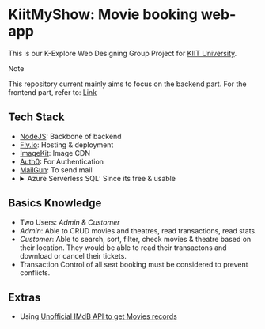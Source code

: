 # KiitMyShow: Movie booking web-app
This is our K-Explore Web Designing Group Project for [KIIT University]([url](https://kiit.ac.in/)).

> [!NOTE]
> This repository current mainly aims to focus on the backend part.
> For the frontend part, refer to: [Link](https://github.com/naitik7475/KiitMyShow)

## Tech Stack
- [NodeJS](https://nodejs.org/en): Backbone of backend
- [Fly.io](https://fly.io/): Hosting & deployment
- [ImageKit](https://imagekit.io/): Image CDN
- [Auth0](https://auth0.com/): For Authentication
- [MailGun](https://www.mailgun.com/): To send mail
- <details>
  <summary>Azure Serverless SQL: Since its free & usable</summary>
  <img src="https://github.com/user-attachments/assets/48868375-e814-4ce2-b23f-c0a144eb5347" alt="Azure SQL">
</details>

## Basics Knowledge
- Two Users: _Admin_ & _Customer_
- _Admin_: Able to CRUD movies and theatres, read transactions, read stats.
- _Customer_: Able to search, sort, filter, check movies & theatre based on their location. They would be able to read their transactons and download or cancel their tickets.
- Transaction Control of all seat booking must be considered to prevent conflicts.

## Extras
- Using [Unofficial IMdB API to get Movies records](https://imdb.iamidiotareyoutoo.com/docs/index.html#tag/default/GET/search)
